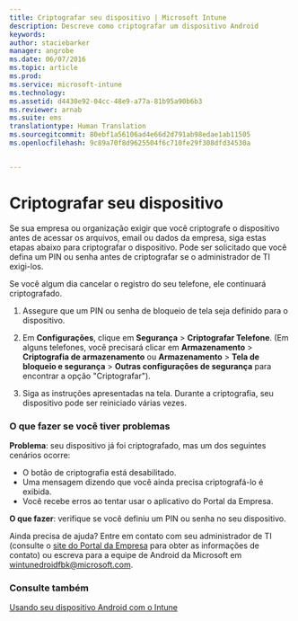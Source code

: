 ```yaml
---
title: Criptografar seu dispositivo | Microsoft Intune
description: Descreve como criptografar um dispositivo Android
keywords: 
author: staciebarker
manager: angrobe
ms.date: 06/07/2016
ms.topic: article
ms.prod: 
ms.service: microsoft-intune
ms.technology: 
ms.assetid: d4430e92-04cc-48e9-a77a-81b95a90b6b3
ms.reviewer: arnab
ms.suite: ems
translationtype: Human Translation
ms.sourcegitcommit: 80ebf1a56106ad4e66d2d791ab98edae1ab11505
ms.openlocfilehash: 9c89a70f8d9625504f6c710fe29f308dfd34530a


---
```



# Criptografar seu dispositivo

Se sua empresa ou organização exigir que você criptografe o dispositivo antes de acessar os arquivos, email ou dados da empresa, siga estas etapas abaixo para criptografar o dispositivo. Pode ser solicitado que você defina um PIN ou senha antes de criptografar se o administrador de TI exigi-los.

Se você algum dia cancelar o registro do seu telefone, ele continuará criptografado.

1.  Assegure que um PIN ou senha de bloqueio de tela seja definido para o dispositivo.

2.  Em **Configurações**, clique em **Segurança** &gt; **Criptografar Telefone**.
    (Em alguns telefones, você precisará clicar em **Armazenamento** &gt; **Criptografia de armazenamento** ou **Armazenamento** &gt; **Tela de bloqueio e segurança** &gt; **Outras configurações de segurança** para encontrar a opção "Criptografar").

3.  Siga as instruções apresentadas na tela. Durante a criptografia, seu dispositivo pode ser reiniciado várias vezes.

### O que fazer se você tiver problemas
**Problema**: seu dispositivo já foi criptografado, mas um dos seguintes cenários ocorre:

- O botão de criptografia está desabilitado.
- Uma mensagem dizendo que você ainda precisa criptografá-lo é exibida.
- Você recebe erros ao tentar usar o aplicativo do Portal da Empresa.

**O que fazer**: verifique se você definiu um PIN ou senha no seu dispositivo.

Ainda precisa de ajuda? Entre em contato com seu administrador de TI (consulte o [site do Portal da Empresa](http://portal.manage.microsoft.com) para obter as informações de contato) ou escreva para a equipe de Android da Microsoft em wintunedroidfbk@microsoft.com.

### Consulte também
[Usando seu dispositivo Android com o Intune](using-your-android-device-with-intune.md)



<!--HONumber=Aug16_HO1-->


